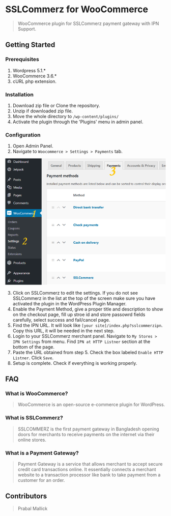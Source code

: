 # SSLCommerz for WooCommerce

> WooCommerce plugin for SSLCommerz payment gateway with IPN Support.

## Getting Started

### Prerequisites

1. Wordpress 5.1.*
2. WooCommerce 3.6.*
3. cURL php extension.

### Installation

1. Download zip file or Clone the repository.
2. Unzip if downloaded zip file.
3. Move the whole directory to ```/wp-content/plugins/```
4. Activate the plugin through the 'Plugins' menu in admin panel.

### Configuration

1. Open Admin Panel.
2. Navigate to ```Woocommerce > Settings > Payments``` tab.

![Payments Menu](images/config1.png)

3. Click on SSLCommerz to edit the settings. If you do not see SSLCommerz in the list at the top of the screen make sure you have activated the plugin in the WordPress Plugin Manager.
4. Enable the Payment Method, give a proper title and description to show on the checkout page,  fill up stroe id and store passowrd fields carefully, select success and fail/cancel page.
5. Find the IPN URL. It will look like ```[your site]/index.php?sslcommerzipn```. Copy this URL, it will be needed in the next step.
6. Login to your SSLCommerz merchant panel. Navigate to ```My Stores > IPN Settings``` from menu. Find ```IPN at HTTP Listner``` section at the bottom of the page.
7. Paste the URL obtained from step 5. Check the box labeled ```Enable HTTP Listner```. Click ```Save```.
8. Setup is complete. Check if everything is working properly.


## FAQ

### What is WooCommerce?
> WooCommerce is an open-source e-commerce plugin for WordPress. 

### What is SSLCommerz?
> SSLCOMMERZ is the first payment gateway in Bangladesh opening doors for merchants to receive payments on the internet via their online stores.
### What is a Payment Gateway?
> Payment Gateway is a service that allows merchant to accept secure credit card transactions online. It essentially connects a merchant website to a transaction processor like bank to take payment from a customer for an order.


## Contributors
> Prabal Mallick